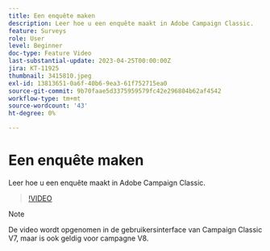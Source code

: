 ```yaml
---
title: Een enquête maken
description: Leer hoe u een enquête maakt in Adobe Campaign Classic.
feature: Surveys
role: User
level: Beginner
doc-type: Feature Video
last-substantial-update: 2023-04-25T00:00:00Z
jira: KT-11925
thumbnail: 3415810.jpeg
exl-id: 13813651-0a6f-40b6-9ea3-61f752715ea0
source-git-commit: 9b70faae5d3375959579fc42e296804b62af4542
workflow-type: tm+mt
source-wordcount: '43'
ht-degree: 0%

---
```


# Een enquête maken

Leer hoe u een enquête maakt in Adobe Campaign Classic.

>[!VIDEO](https://video.tv.adobe.com/v/3415810/?learn=on)

>[!NOTE]
>De video wordt opgenomen in de gebruikersinterface van Campaign Classic V7, maar is ook geldig voor campagne V8.
